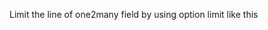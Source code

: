 Limit the line of one2many field by using option limit like this
<field name="order_lines" options="{'limit': 10 }"/>

